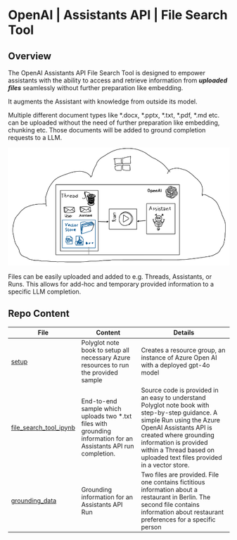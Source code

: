 # OpenAI | Assistants API | File Search Tool 

## Overview

The OpenAI Assistants API File Search Tool is designed to empower assistants with the ability to access and retrieve information from ***uploaded files*** seamlessly without further preparation like embedding.

It augments the Assistant with knowledge from outside its model.

Multiple different document types like *.docx, *.pptx, *.txt, *.pdf, *.md etc. can be uploaded without the need of further preparation like embedding, chunking etc. Those documents will be added to ground completion requests to a LLM.

![Overview](./media/img/overview.png)

Files can be easily uploaded and added to e.g. Threads, Assistants, or Runs. This allows for add-hoc and temporary provided information to a specific LLM completion.

## Repo Content

| File | Content | Details |
| ---- | ------- | ------- |
| [setup](./setup/setup.ipynb) | Polyglot note book to setup all necessary Azure resources to run the provided sample | Creates a resource group, an instance of Azure Open AI with a deployed gpt-4o model |
| [file_search_tool_ipynb](./src/file_search_tool.ipynb) | End-to-end sample which uploads two *.txt files with grounding information for an Assistants API run completion.  | Source code is provided in an easy to understand Polyglot note book with step-by-step guidance. A simple Run using the Azure OpenAI Assistants API is created where grounding information is provided within a Thread based on uploaded text files provided in a vector store. |
| [grounding_data](./assets/grounding_data/) | Grounding information for an Assistants API Run | Two files are provided. File one contains fictitious information about a restaurant in Berlin. The second file contains information about restaurant preferences for a specific person  |